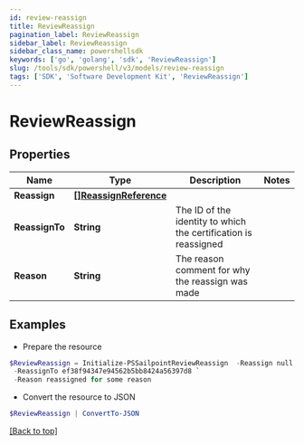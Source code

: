 ```yaml
---
id: review-reassign
title: ReviewReassign
pagination_label: ReviewReassign
sidebar_label: ReviewReassign
sidebar_class_name: powershellsdk
keywords: ['go', 'golang', 'sdk', 'ReviewReassign'] 
slug: /tools/sdk/powershell/v3/models/review-reassign
tags: ['SDK', 'Software Development Kit', 'ReviewReassign']
---
```



# ReviewReassign

## Properties

Name | Type | Description | Notes
------------ | ------------- | ------------- | -------------
**Reassign** |  [**[]ReassignReference**](reassign-reference) |  | 
**ReassignTo** |  **String** | The ID of the identity to which the certification is reassigned | 
**Reason** |  **String** | The reason comment for why the reassign was made | 

## Examples

- Prepare the resource
```powershell
$ReviewReassign = Initialize-PSSailpointReviewReassign  -Reassign null `
 -ReassignTo ef38f94347e94562b5bb8424a56397d8 `
 -Reason reassigned for some reason
```

- Convert the resource to JSON
```powershell
$ReviewReassign | ConvertTo-JSON
```


[[Back to top]](#) 


